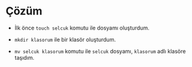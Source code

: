 # Çözüm

- İlk önce `touch selcuk` komutu ile dosyamı oluşturdum.

- `mkdir klasorum` ile bir klasör oluşturdum.

- `mv selcuk klasorum` komutu ile `selcuk` dosyamı, `klasorum` adlı klasöre taşıdım.
